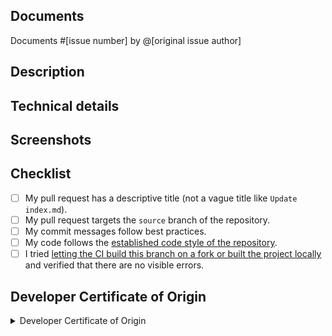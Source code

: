 ## Documents
<!-- The square brackets in the template represent something for you to replace. For example, you might change "Documents #[issue number]" to "Documents #1". -->
Documents #[issue number] by @[original issue author]

## Description
<!-- Concisely describe what the pull request does. -->

## Technical details
<!-- Add any other information or technical details about the implementation; or delete the section entirely. -->

## Screenshots
<!-- Add screenshots to show the problem and the solution; or delete the section entirely. -->

## Checklist
<!-- Replace  the [ ] with [x] to check the boxes. -->
- [ ] My pull request has a descriptive title (not a vague title like `Update index.md`).  <!-- If you want to in include a leading emoji, check out https://gitmoji.dev for a pseudo-standard set of options -->
- [ ] My pull request targets the `source` branch of the repository. <!-- Change this branch if you're targeting a branch other than `source` -->
- [ ] My commit messages follow best practices.
- [ ] My code follows the [established code style of the repository](../blob/source/CONTRIBUTING.rst).
- [ ] I tried [letting the CI build this branch on a fork or built the project locally](../blob/source/CONTRIBUTING.rst#building) and verified that there are no visible errors.

## Developer Certificate of Origin
<!-- You must read and understand the following attestation. -->

<details>
<summary>Developer Certificate of Origin</summary>

```
Developer Certificate of Origin
Version 1.1

Copyright (C) 2004, 2006 The Linux Foundation and its contributors.
1 Letterman Drive
Suite D4700
San Francisco, CA, 94129

Everyone is permitted to copy and distribute verbatim copies of this
license document, but changing it is not allowed.


Developer's Certificate of Origin 1.1

By making a contribution to this project, I certify that:

(a) The contribution was created in whole or in part by me and I
    have the right to submit it under the open source license
    indicated in the file; or

(b) The contribution is based upon previous work that, to the best
    of my knowledge, is covered under an appropriate open source
    license and I have the right under that license to submit that
    work with modifications, whether created in whole or in part
    by me, under the same open source license (unless I am
    permitted to submit under a different license), as indicated
    in the file; or

(c) The contribution was provided directly to me by some other
    person who certified (a), (b) or (c) and I have not modified
    it.

(d) I understand and agree that this project and the contribution
    are public and that a record of the contribution (including all
    personal information I submit with it, including my sign-off) is
    maintained indefinitely and may be redistributed consistent with
    this project or the open source license(s) involved.
```

</details>
